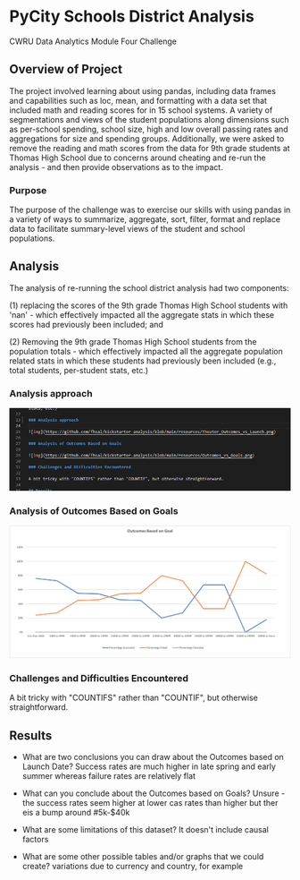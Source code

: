 # PyCity Schools District Analysis

CWRU Data Analytics Module Four Challenge


## Overview of Project

The project involved learning about using pandas, including data frames and capabilities such as loc, mean, and formatting with a  data set that included math and reading scores for in 15 school systems.  A variety of segmentations and views of the student populations along dimensions such as per-school spending, school size, high and low overall passing rates and aggregations for size and spending groups.   Additionally, we were asked to remove the reading and math scores from the data for 9th grade students at Thomas High School due to concerns around cheating and re-run the analysis - and then provide observations as to the impact. 


### Purpose

The purpose of the challenge was to exercise our skills with using pandas in a variety of ways to summarize, aggregate, sort, filter, format and replace data to facilitate summary-level views of the student and school populations.  

## Analysis 

The analysis of re-running the school district analysis had two components:

(1) replacing the scores of the 9th grade Thomas High School students with 'nan' - which effectively impacted all the aggregate stats in which these scores had previously been included;  and

(2) Removing the 9th grade Thomas High School students from the population totals - which effectively impacted all the aggregate population related stats in which these students had previously been included (e.g., total students, per-student stats, etc.)

### Analysis approach 

![img](https://github.com/fhsal/PyCity_Schools/blob/main/Resources/screen1.png)

### Analysis of Outcomes Based on Goals

![img](https://github.com/fhsal/kickstarter-analysis/blob/main/resources/Outcomes_vs_Goals.png)

### Challenges and Difficulties Encountered

A bit tricky with "COUNTIFS" rather than "COUNTIF", but otherwise straightforward. 

## Results

- What are two conclusions you can draw about the Outcomes based on Launch Date?   Success rates are much higher in late spring and early summer whereas failure rates are relatively flat 

- What can you conclude about the Outcomes based on Goals?  Unsure - the success rates seem higher at lower cas rates than higher but ther eis a bump around #5k-$40k

- What are some limitations of this dataset?  It doesn't include causal factors 

- What are some other possible tables and/or graphs that we could create?  variations due to currency and country, for example 